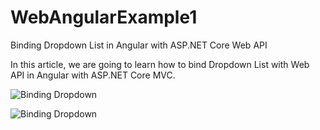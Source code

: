 # WebAngularExample1

Binding Dropdown List in Angular with ASP.NET Core Web API

In this article, we are going to learn how to bind Dropdown List with Web API in Angular with ASP.NET Core MVC.

![Binding Dropdown](https://github.com/saineshwar/WebAngularExample1/blob/master/image.png?raw=true "Binding Dropdown")

![Binding Dropdown](https://github.com/saineshwar/WebAngularExample1/blob/master/Screenshot_2.png?raw=true "Binding Dropdown")

